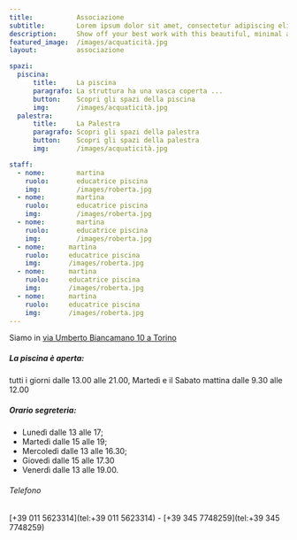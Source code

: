 ```yaml
---
title:           Associazione
subtitle:        Lorem ipsum dolor sit amet, consectetur adipiscing elit, sed do eiusmod tempor incididunt ut labore et dolore magna aliqua.
description:     Show off your best work with this beautiful, minimal and customizable portfolio theme.
featured_image:  /images/acquaticità.jpg
layout:          associazione

spazi:
  piscina:
      title:     La piscina
      paragrafo: La struttura ha una vasca coperta ...
      button:    Scopri gli spazi della piscina
      img:       /images/acquaticità.jpg
  palestra:
      title:     La Palestra
      paragrafo: Scopri gli spazi della palestra
      button:    Scopri gli spazi della palestra
      img:       /images/acquaticità.jpg

staff:
  - nome:        martina
    ruolo:       educatrice piscina
    img:         /images/roberta.jpg
  - nome:        martina
    ruolo:       educatrice piscina
    img:         /images/roberta.jpg
  - nome:        martina
    ruolo:       educatrice piscina
    img:         /images/roberta.jpg
  - nome:      martina
    ruolo:     educatrice piscina
    img:       /images/roberta.jpg
  - nome:      martina
    ruolo:     educatrice piscina
    img:       /images/roberta.jpg
  - nome:      martina
    ruolo:     educatrice piscina
    img:       /images/roberta.jpg
---
```


Siamo in [via Umberto Biancamano 10 a Torino](https://goo.gl/maps/xByxNniddtQsjNgo6)
##### La piscina è aperta:
tutti i giorni dalle 13.00 alle 21.00, Martedì e il Sabato mattina dalle 9.30 alle 12.00

##### Orario segreteria:
- Lunedì        dalle 13 alle 17;
- Martedì      dalle 15 alle 19;
- Mercoledì  dalle 13 alle 16.30;
- Giovedì      dalle 15 alle 17.30
- Venerdì      dalle 13 alle 19.00.


###### Telefono
[+39 011 5623314](tel:+39 011 5623314) - [+39 345 7748259](tel:+39 345 7748259)
